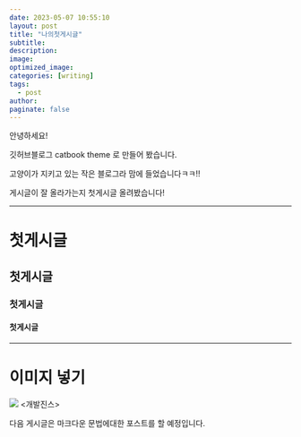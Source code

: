 ```yaml
---
date: 2023-05-07 10:55:10
layout: post
title: "나의첫게시글"
subtitle:
description:
image:
optimized_image:
categories: [writing]
tags:
  - post
author:
paginate: false
---
```


안녕하세요!

깃허브블로그 catbook theme 로 만들어 봤습니다.

고양이가 지키고 있는 작은 블로그라 맘에 들었습니다ㅋㅋ!!

게시글이 잘 올라가는지 첫게시글 올려봤습니다!

---
# 첫게시글 
## 첫게시글
### 첫게시글
#### 첫게시글
---
# 이미지 넣기 
![](https://velog.velcdn.com/images/heelieben/post/3fc7f9ea-228e-4f3f-8335-903f6cde8ca9/image.png)
<개발진스>

다음 게시글은 마크다운 문법에대한 포스트를 할 예정입니다.